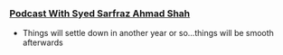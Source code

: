 ### [Podcast With Syed Sarfraz Ahmad Shah](https://www.youtube.com/watch?v=ulOkpO__JBo)
* Things will settle down in another year or so...things will be smooth afterwards
